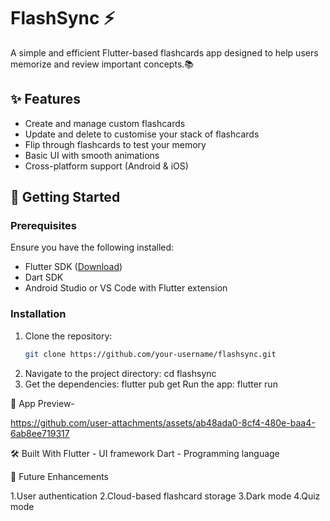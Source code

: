 # FlashSync ⚡  
A simple and efficient Flutter-based flashcards app designed to help users memorize and review important concepts.📚

## ✨ Features  
- Create and manage custom flashcards
- Update and delete to customise your stack of flashcards
- Flip through flashcards to test your memory  
- Basic UI with smooth animations  
- Cross-platform support (Android & iOS)  

## 🚀 Getting Started  

### Prerequisites  
Ensure you have the following installed:  
- Flutter SDK ([Download](https://flutter.dev/docs/get-started/install))  
- Dart SDK  
- Android Studio or VS Code with Flutter extension  

### Installation  
1. Clone the repository:  
   ```sh
   git clone https://github.com/your-username/flashsync.git
2. Navigate to the project directory:
cd flashsync
3. Get the dependencies:
flutter pub get
Run the app:
flutter run

📸 App Preview-

https://github.com/user-attachments/assets/ab48ada0-8cf4-480e-baa4-6ab8ee719317

🛠️ Built With
Flutter - UI framework
Dart - Programming language

📌 Future Enhancements

1.User authentication
2.Cloud-based flashcard storage
3.Dark mode
4.Quiz mode

